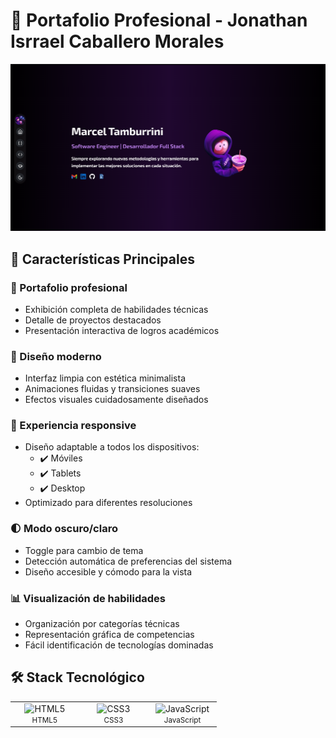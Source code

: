 # 🚀 Portafolio Profesional - Jonathan Isrrael Caballero Morales  

![alt text](image.png)

## 🌟 Características Principales

### 💼 Portafolio profesional  
- Exhibición completa de habilidades técnicas  
- Detalle de proyectos destacados  
- Presentación interactiva de logros académicos  

### 🎨 Diseño moderno  
- Interfaz limpia con estética minimalista  
- Animaciones fluidas y transiciones suaves  
- Efectos visuales cuidadosamente diseñados  

### 📱 Experiencia responsive  
- Diseño adaptable a todos los dispositivos:  
  - ✔️ Móviles  
  - ✔️ Tablets  
  - ✔️ Desktop  
- Optimizado para diferentes resoluciones  

### 🌓 Modo oscuro/claro  
- Toggle para cambio de tema  
- Detección automática de preferencias del sistema  
- Diseño accesible y cómodo para la vista  

### 📊 Visualización de habilidades  
- Organización por categorías técnicas  
- Representación gráfica de competencias  
- Fácil identificación de tecnologías dominadas  

## 🛠️ Stack Tecnológico  

<div align="center">
  <table>
    <tr>
      <td align="center" width="96">
        <img src="https://cdn.jsdelivr.net/gh/devicons/devicon/icons/html5/html5-original.svg" width="48" height="48" alt="HTML5" />
        <br><small>HTML5</small>
      </td>
      <td align="center" width="96">
        <img src="https://cdn.jsdelivr.net/gh/devicons/devicon/icons/css3/css3-original.svg" width="48" height="48" alt="CSS3" />
        <br><small>CSS3</small>
      </td>
      <td align="center" width="96">
        <img src="https://cdn.jsdelivr.net/gh/devicons/devicon/icons/javascript/javascript-original.svg" width="48" height="48" alt="JavaScript" />
        <br><small>JavaScript</small>
      </td>
    </tr>
  </table>
</div>
 
